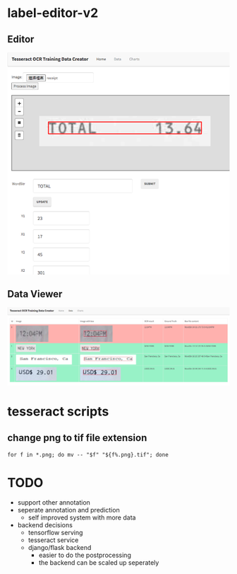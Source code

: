 # label-editor-v2

## Editor
![gui](images/gui.png)

## Data Viewer
![gui2](images/gui2.png)

# tesseract scripts
## change png to tif file extension
```
for f in *.png; do mv -- "$f" "${f%.png}.tif"; done
```



# TODO
* support other annotation
* seperate annotation and prediction
  * self improved system with more data
* backend decisions
  * tensorflow serving
  * tesseract service
  * django/flask backend
    * easier to do the postprocessing
    * the backend can be scaled up seperately
